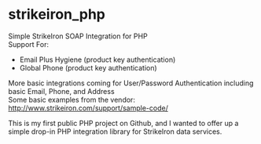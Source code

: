 # strikeiron_php
Simple StrikeIron SOAP Integration for PHP  
Support For:  
* Email Plus Hygiene (product key authentication)
* Global Phone (product key authentication)   
  
More basic integrations coming for User/Password Authentication including basic Email, Phone, and Address  
Some basic examples from the vendor: http://www.strikeiron.com/support/sample-code/  
  
This is my first public PHP project on Github, and I wanted to offer up a simple drop-in PHP integration library for StrikeIron data services.
